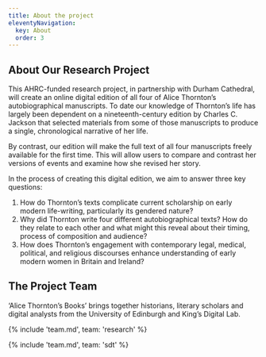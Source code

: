 ```yaml
---
title: About the project
eleventyNavigation:
  key: About
  order: 3
---
```


## About Our Research Project

This AHRC-funded research project, in partnership with Durham Cathedral, will create an online digital edition of all four of Alice Thornton’s autobiographical manuscripts. To date our knowledge of Thornton’s life has largely been dependent on a nineteenth-century edition by Charles C. Jackson that selected materials from some of those manuscripts to produce a single, chronological narrative of her life.

By contrast, our edition will make the full text of all four manuscripts freely available for the first time. This will allow users to compare and contrast her versions of events and examine how she revised her story.

In the process of creating this digital edition, we aim to answer three key questions:

1. How do Thornton’s texts complicate current scholarship on early modern life-writing, particularly its gendered nature?
2. Why did Thornton write four different autobiographical texts? How do they relate to each other and what might this reveal about their timing, process of composition and audience?
3. How does Thornton’s engagement with contemporary legal, medical, political, and religious discourses enhance understanding of early modern women in Britain and Ireland?

## The Project Team

‘Alice Thornton’s Books’ brings together historians, literary scholars and digital analysts from the University of Edinburgh and King’s Digital Lab.

{% include 'team.md', team: 'research' %}

{% include 'team.md', team: 'sdt' %}
